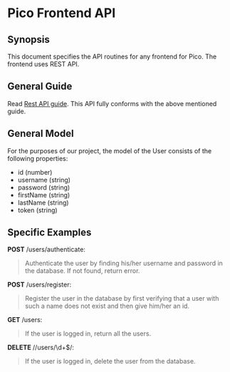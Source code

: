 # Pico Frontend API

## Synopsis

This document specifies the API routines for any frontend for Pico. The frontend uses REST API. 

## General Guide

Read [Rest API guide](https://www.restapitutorial.com/lessons/restquicktips.html).  This API fully conforms with the above mentioned guide. 

## General Model

For the purposes of our project, the model of the User consists of the following properties: 
 * id (number)
 * username (string)
 * password (string)
 * firstName (string)
 * lastName (string)
 * token (string)

## Specific Examples

**POST** /users/authenticate:
> Authenticate the user by finding his/her username and password in the database. If not found, return error. 

**POST** /users/register:
> Register the user in the database by first verifying that a user with such a name does not exist and then give him/her an id. 

**GET** /users:
> If the user is logged in, return all the users.

**DELETE** /\/users\/\d+$/:
> If the user is logged in, delete the user from the database. 

